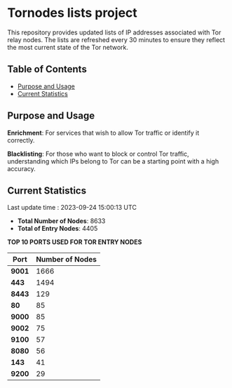 # Tornodes lists project

This repository provides updated lists of IP addresses associated with Tor relay nodes. The lists are refreshed every 30 minutes to ensure they reflect the most current state of the Tor network.

## Table of Contents

- [Purpose and Usage](#purpose-and-usage)
- [Current Statistics](#current-statistics)


## Purpose and Usage

**Enrichment**: For services that wish to allow Tor traffic or identify it correctly.

**Blacklisting**: For those who want to block or control Tor traffic, understanding which IPs belong to Tor can be a starting point with a high accuracy.

## Current Statistics

Last update time : 2023-09-24 15:00:13 UTC

- **Total Number of Nodes**: 8633
- **Total of Entry Nodes**: 4405

**TOP 10 PORTS USED FOR TOR ENTRY NODES**

| **Port** | **Number of Nodes** |
|------|-----------------|
| **9001**   | 1666  |
| **443**   | 1494  |
| **8443**   | 129  |
| **80**   | 85  |
| **9000**   | 85  |
| **9002**   | 75  |
| **9100**   | 57  |
| **8080**   | 56  |
| **143**   | 41  |
| **9200**   | 29  |

